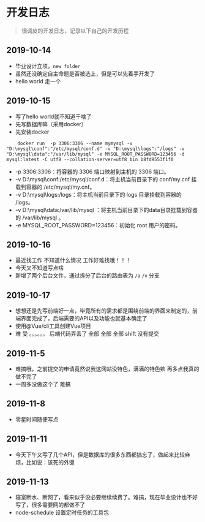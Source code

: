 # 开发日志

> 很调皮的开发日志，记录以下自己的开发历程

## 2019-10-14

- 毕业设计立项，`new folder`
- 虽然还没确定自主命题是否被选上，但是可以先着手开发了
- hello world 走一个

## 2019-10-15

- 写了hello world就不知道干啥了
- 先写数据库嘛（采用docker）
- 先安装docker

``` shell
    docker run  -p 3306:3306 --name mymysql -v "D:\mysql\conf":"/etc/mysql/conf.d" -v "D:\mysql\logs":"/logs" -v "D:\mysql\data":"/var/lib/mysql" -e MYSQL_ROOT_PASSWORD=123456 -d mysql:latest -C utf8 --collation-server=utf8_bin b8fd9553f1f0
```

- -p 3306:3306：将容器的 3306 端口映射到主机的 3306 端口。
- -v D:\mysql\conf:/etc/mysql/conf.d：将主机当前目录下的 conf/my.cnf 挂载到容器的 /etc/mysql/my.cnf。
- -v D:\mysql\logs:/logs：将主机当前目录下的 logs 目录挂载到容器的 /logs。
- -v D:\mysql\data:/var/lib/mysql ：将主机当前目录下的data目录挂载到容器的 /var/lib/mysql 。
- -e MYSQL_ROOT_PASSWORD=123456：初始化 root 用户的密码。

## 2019-10-16

- 最近找工作 不知道什么情况   工作好难找哦！！！
- 今天又不知道写点啥
- 新增了两个后台文件，通过拆分了后台的路由表为  `/a`   `/v` 分支

## 2019-10-17

- 想想还是先写前端好一点，毕竟所有的需求都是围绕前端的界面来制定的，前端界面完成了，后端需要的API以及功能也就基本确定了
- 使用@Vue/cli工具创建Vue项目
- 难  受    。。。。。。        后端代码弄丢了     全部   全部   全部    shift  没有提交

## 2019-11-5

- 难搞哦，之前提交的申请竟然说我这网站没特色，满满的特色欸    再多点我真的做不完了
- 一周多没做这个了   难搞

## 2019-11-8

- 零星时间随便写点

## 2019-11-11

- 今天下午又写了几个API，但是数据库的很多东西都搞忘了，做起来比较麻烦，比如说：该死的外键

## 2019-11-13

- 寝室断水、断网了，看来似乎没必要继续续费了。难搞，现在毕业设计也不好写了，很多需要网的都做不了
- node-schedule  设置定时任务的工具包
